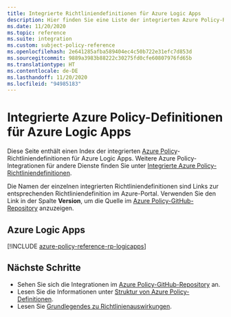```yaml
---
title: Integrierte Richtliniendefinitionen für Azure Logic Apps
description: Hier finden Sie eine Liste der integrierten Azure Policy-Richtliniendefinitionen für Azure Logic Apps. Diese integrierten Richtliniendefinitionen bieten allgemeine Ansätze für die Verwaltung von Azure-Ressourcen.
ms.date: 11/20/2020
ms.topic: reference
ms.suite: integration
ms.custom: subject-policy-reference
ms.openlocfilehash: 2e641285afba589404ec4c50b722e31efc7d853d
ms.sourcegitcommit: 9889a3983b88222c30275fd0cfe60807976fd65b
ms.translationtype: HT
ms.contentlocale: de-DE
ms.lasthandoff: 11/20/2020
ms.locfileid: "94985183"
---
```

# <a name="azure-policy-built-in-definitions-for-azure-logic-apps"></a>Integrierte Azure Policy-Definitionen für Azure Logic Apps

Diese Seite enthält einen Index der integrierten [Azure Policy](../governance/policy/overview.md)-Richtliniendefinitionen für Azure Logic Apps. Weitere Azure Policy-Integrationen für andere Dienste finden Sie unter [Integrierte Azure Policy-Richtliniendefinitionen](../governance/policy/samples/built-in-policies.md).

Die Namen der einzelnen integrierten Richtliniendefinitionen sind Links zur entsprechenden Richtliniendefinition im Azure-Portal. Verwenden Sie den Link in der Spalte **Version**, um die Quelle im [Azure Policy-GitHub-Repository](https://github.com/Azure/azure-policy) anzuzeigen.

## <a name="azure-logic-apps"></a>Azure Logic Apps

[!INCLUDE [azure-policy-reference-rp-logicapps](../../includes/policy/reference/byrp/microsoft.logic.md)]

## <a name="next-steps"></a>Nächste Schritte

- Sehen Sie sich die Integrationen im [Azure Policy-GitHub-Repository](https://github.com/Azure/azure-policy) an.
- Lesen Sie die Informationen unter [Struktur von Azure Policy-Definitionen](../governance/policy/concepts/definition-structure.md).
- Lesen Sie [Grundlegendes zu Richtlinienauswirkungen](../governance/policy/concepts/effects.md).
